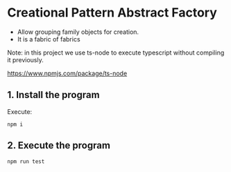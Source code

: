 # Creational Pattern Abstract Factory

- Allow grouping family objects for creation.
- It is a fabric of fabrics

Note: in this project we use ts-node to execute typescript without compiling it previously.

https://www.npmjs.com/package/ts-node

## 1. Install the program

Execute:

```shell
npm i
```

## 2. Execute the program

```shell
npm run test
```
